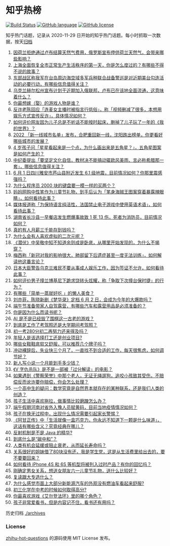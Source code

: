# 知乎热榜
[![Build Status](https://github.com/ToWeLong/zhihu-hot-questions/workflows/CI/badge.svg)](https://github.com/ToWeLong/zhihu-hot-questions/actions)
[![GitHub language](https://img.shields.io/badge/language-golang-orange.svg)](https://golang.org/)
[![GitHub license](https://img.shields.io/github/license/ToWeLong/zhihu-hot-questions)](https://github.com/ToWeLong/zhihu-hot-questions/blob/main/LICENSE)

知乎热门话题，记录从 2020-11-29 日开始的知乎热门话题。每小时抓取一次数据，按天[归档](./archives)

<!-- BEGIN -->

1. [因荷兰拒绝通过卢布结算天然气费用，俄罗斯宣布停供荷兰天然气，会带来哪些影响？](https://www.zhihu.com/question/535392590)
1. [上海全面恢复全市正常生产生活秩序的第一天，你是怎么度过的？有哪些不得不说的故事？](https://www.zhihu.com/question/535549507)
1. [东部战区称我军在台岛周边海空域多军兵种联合战备警巡是对近期美台勾连活动的必要行动，有哪些信息值得关注？](https://www.zhihu.com/question/535554412)
1. [乌克兰赫尔松州宣布计划于近期加入俄联邦，卢布已在该地全面流通，这意味着什么？](https://www.zhihu.com/question/535553421)
1. [你最想嫁（娶）的游戏人物是谁？](https://www.zhihu.com/question/394777330)
1. [反诈老陈回应「连麦女主播时被指言行低俗」，称「视频删减了很多，本想用娱乐方式宣传反诈」，具体情况如何？](https://www.zhihu.com/question/535554748)
1. [如何评价网友因为儿子总是不听话不能按时起床，删掉了儿子玩了一年的《我的世界》？](https://www.zhihu.com/question/393671265)
1. [2022 「新一线城市名单」发布，合肥重回新一线，沈阳跌出榜单，你更看好哪些城市的发展？](https://www.zhihu.com/question/535552322)
1. [4 岁孩子问「星星看起来是一个点，为什么画出来是五角星？」，五角星图案是如何产生的？](https://www.zhihu.com/question/532786870)
1. [中纪委提出「要坚定文化自信，教材决不能搞动辄欧风美雨、言必称希腊那一套」，哪些信息值得关注？](https://www.zhihu.com/question/535562165)
1. [6 月 1 日四川雅安市芦山县附近发生 6.1 级地震，目前情况如何？你那里震感强吗？](https://www.zhihu.com/question/535621535)
1. [为什么程序员 2000 块的键盘要一模一样的买两个？](https://www.zhihu.com/question/535165958)
1. [妈妈网购中性笔作为儿童节礼物，到手后认为「笔身海贼王图案穿着暴露辣眼睛」，如何看待此事？](https://www.zhihu.com/question/535571902)
1. [媒体报道称「为保持语言纯洁性，法国禁止电子游戏中使用英语术语」，如何看待此事？](https://www.zhihu.com/question/535476045)
1. [湖南省长沙县一早餐店发生燃爆事故致 1 死 13 伤，死者为消防员，目前情况如何？](https://www.zhihu.com/question/535568026)
1. [真的有人月薪三千能存到钱吗？](https://www.zhihu.com/question/535319675)
1. [为什么会有人喜欢虚拟的二次元呢？](https://www.zhihu.com/question/535285532)
1. [《潜伏》中吴敬中知不知道余则成是卧底，从哪里开始发现的，为什么不揭穿？](https://www.zhihu.com/question/30693246)
1. [梅西称「新冠对我的影响很大，肺部留下后遗症甚至一度无法训练」，如何解读他这番言论？](https://www.zhihu.com/question/535426826)
1. [日本大臣警告乌克兰难民不要从事成人娱乐工作，因为签证不允许，如何看待此事？](https://www.zhihu.com/question/535414742)
1. [如何评价男子撞兰博基尼下跪求饶转头炫耀，称「争取下次撞台保时捷」的行为？](https://www.zhihu.com/question/535567159)
1. [有哪些「简单一蒸就好吃 」的懒人美食？](https://www.zhihu.com/question/535396329)
1. [刘亦菲，陈晓新剧《梦华录》定档 6 月 2 日，会成为今年的大爆款吗？](https://www.zhihu.com/question/535461094)
1. [端午节准备带家人自驾露营，有哪些汽车和露营用品是必须准备的？](https://www.zhihu.com/question/535459192)
1. [你是因为什么而读书呢？](https://www.zhihu.com/question/534533550)
1. [AI 是不是已经毁了围棋这一古老的游戏？](https://www.zhihu.com/question/266132270)
1. [到底是工作了考驾照还是大学期间考驾照？](https://www.zhihu.com/question/535411447)
1. [初一考280分初二再努力还来得及吗？](https://www.zhihu.com/question/533907119)
1. [年轻人是该选择打工还是创业项目?](https://www.zhihu.com/question/534528917)
1. [哪些女鞋鞋底软又舒服，可以推荐几个牌子吗？](https://www.zhihu.com/question/56991937)
1. [冲动裸辞后，失业快三个月了，一直找不到合适的工作，每天很焦虑，如何调节好？](https://www.zhihu.com/question/430896392)
1. [新人写小说一个月能到手多少钱？](https://www.zhihu.com/question/382288820)
1. [《V 字仇杀队》是不是一部被「过分解读」的电影？](https://www.zhihu.com/question/27403690)
1. [如果遇到《警察荣誉》中那个老人，无证无绳遛狗，追咬小孩致其受伤，不赔偿反而讹诈要你赔偿，你会怎么处理？](https://www.zhihu.com/question/535222011)
1. [一个高中生的疑问：数学究竟是自然界本就存在的某种联系，还是我们人类的创造？](https://www.zhihu.com/question/530184935)
1. [孩子生活中喜欢拖拉，做事情比较磨蹭怎么办？](https://www.zhihu.com/question/535465873)
1. [端午假期河南对省外入豫人员赋黄码，目前当地疫情情况如何？](https://www.zhihu.com/question/535405381)
1. [孩子在换牙过程中，出现什么情况需要引起家长警惕？](https://www.zhihu.com/question/535513656)
1. [《阿甘正传》中「生活就像一盒巧克力，你永远不知道下一颗是什么味道」，这话有哪些含义？究竟经典在哪儿？](https://www.zhihu.com/question/34827061)
1. [反射机制是不是 Java 的精华?](https://www.zhihu.com/question/534659443)
1. [到底什么是“碳中和”？](https://www.zhihu.com/question/454762614)
1. [人类有机会延缓或阻止衰老，从而延长寿命吗？](https://www.zhihu.com/question/532951738)
1. [关系很好的姐妹借了80块没有还，我是学生党，这是从生活费里给出去的，要不要要回来？](https://www.zhihu.com/question/535330479)
1. [如何看待 iPhone 4S 和 6S 等机型将被列入过时产品？有你的回忆吗？](https://www.zhihu.com/question/535565921)
1. [刚确定男女关系，想送女朋友六一儿童节礼物，送什么比较好？](https://www.zhihu.com/question/278905155)
1. [复读跟大专选什么？](https://www.zhihu.com/question/535468427)
1. [为什么感觉市面上大部分新能源汽车的外观没有燃油车看起来舒服?](https://www.zhihu.com/question/534813544)
1. [初三化学在中考的时候如何取得高分?](https://www.zhihu.com/question/494051552)
1. [你最喜欢游戏《艾尔登法环》里的哪个角色？](https://www.zhihu.com/question/518456920)
1. [孩子非常爱看书，但是内容记不住，看书还有用吗？](https://www.zhihu.com/question/535434907)

<!-- END -->

历史归档 [./archives](./archives)


### License
[zhihu-hot-questions](https://github.com/towelong/zhihu-hot-questions) 的源码使用 MIT License 发布。